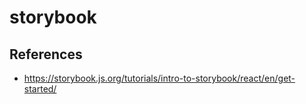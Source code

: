 # storybook

## References

- https://storybook.js.org/tutorials/intro-to-storybook/react/en/get-started/

